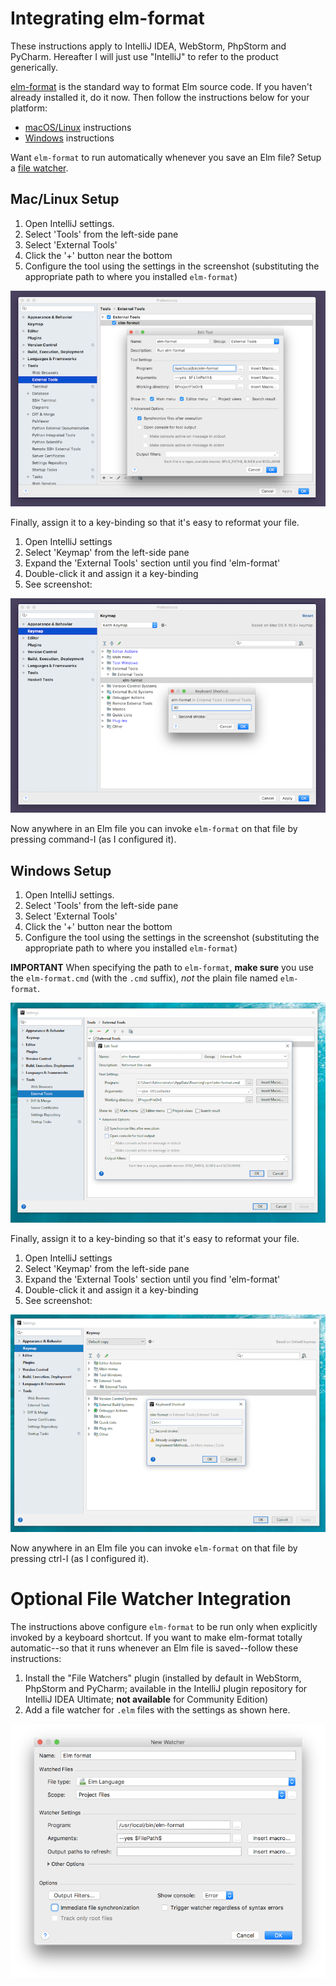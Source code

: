 # Integrating elm-format

These instructions apply to IntelliJ IDEA, WebStorm, PhpStorm and PyCharm. Hereafter I will just use "IntelliJ" to refer to the product generically.

[elm-format](https://github.com/avh4/elm-format) is the standard way to format Elm source code. If you haven't already installed it, do it now. Then follow the instructions below for your platform:

- [macOS/Linux](#mac-linux) instructions
- [Windows](#windows) instructions

Want `elm-format` to run automatically whenever you save an Elm file? Setup a [file watcher](#file-watcher).


<a name="mac-linux"></a>
## Mac/Linux Setup

1. Open IntelliJ settings.
2. Select 'Tools' from the left-side pane
3. Select 'External Tools'
4. Click the '+' button near the bottom
5. Configure the tool using the settings in the screenshot (substituting the appropriate path to where you installed `elm-format`) 

![](setup-external-tool-mac.png)

Finally, assign it to a key-binding so that it's easy to reformat your file.

1. Open IntelliJ settings
2. Select 'Keymap' from the left-side pane
3. Expand the 'External Tools' section until you find 'elm-format'
4. Double-click it and assign it a key-binding
5. See screenshot:

![](setup-key-binding-mac.png)

Now anywhere in an Elm file you can invoke `elm-format` on that file by pressing command-I (as I configured it).


<a name="windows"></a>
## Windows Setup

1. Open IntelliJ settings.
2. Select 'Tools' from the left-side pane
3. Select 'External Tools'
4. Click the '+' button near the bottom
5. Configure the tool using the settings in the screenshot (substituting the appropriate path to where you installed `elm-format`) 

**IMPORTANT**
When specifying the path to `elm-format`, **make sure** you use the `elm-format.cmd` (with the `.cmd` suffix), _not_ the plain file named `elm-format`.

![](setup-external-tool-win.png)

Finally, assign it to a key-binding so that it's easy to reformat your file.

1. Open IntelliJ settings
2. Select 'Keymap' from the left-side pane
3. Expand the 'External Tools' section until you find 'elm-format'
4. Double-click it and assign it a key-binding
5. See screenshot:

![](setup-key-binding-win.png)

Now anywhere in an Elm file you can invoke `elm-format` on that file by pressing ctrl-I (as I configured it).



<a name="file-watcher"></a>
# Optional File Watcher Integration

The instructions above configure `elm-format` to be run only when explicitly invoked by
a keyboard shortcut. If you want to make elm-format totally automatic--so that it runs
whenever an Elm file is saved--follow these instructions: 

1. Install the "File Watchers" plugin (installed by default in WebStorm, PhpStorm and PyCharm; available in the IntelliJ plugin repository for IntelliJ IDEA Ultimate; **not available** for Community Edition)
2. Add a file watcher for `.elm` files with the settings as shown here.

![](setup-file-watcher.png)
